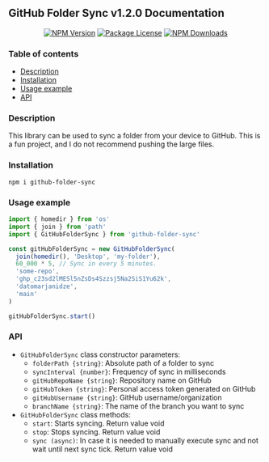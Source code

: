 ## GitHub Folder Sync v1.2.0 Documentation

<p align="center">
  <a href="https://www.npmjs.com/package/github-folder-sync" target="_blank"><img src="https://img.shields.io/npm/v/github-folder-sync.svg" alt="NPM Version" /></a>
  <a href="https://www.npmjs.com/package/github-folder-sync" target="_blank"><img src="https://img.shields.io/npm/l/github-folder-sync.svg" alt="Package License" /></a>
  <a href="https://www.npmjs.com/package/github-folder-sync" target="_blank"><img src="https://img.shields.io/npm/dm/github-folder-sync.svg" alt="NPM Downloads" /></a>
</p>

### Table of contents

- [Description](#Description)
- [Installation](#Installation)
- [Usage example](#Usage-example)
- [API](#API)

### Description

This library can be used to sync a folder from your device to GitHub.
This is a fun project, and I do not recommend pushing the large files.

### Installation

```console
npm i github-folder-sync
```

### Usage example

```ts
import { homedir } from 'os'
import { join } from 'path'
import { GitHubFolderSync } from 'github-folder-sync'

const gitHubFolderSync = new GitHubFolderSync(
  join(homedir(), 'Desktop', 'my-folder'),
  60_000 * 5, // Sync in every 5 minutes.
  'some-repo',
  'ghp_c23sd2lMESl5nZsDs4Szzsj5Na2SiS1Yu62k',
  'datomarjanidze',
  'main'
)

gitHubFolderSync.start()
```

### API

- `GitHubFolderSync` class constructor parameters:
  - `folderPath {string}`: Absolute path of a folder to sync
  - `syncInterval {number}`: Frequency of sync in milliseconds
  - `gitHubRepoName {string}`: Repository name on GitHub
  - `gitHubToken {string}`: Personal access token generated on GitHub
  - `gitHubUsername {string}`: GitHub username/organization
  - `branchName {string}`: The name of the branch you want to sync
- `GitHubFolderSync` class methods:
  - `start`: Starts syncing. Return value void
  - `stop`: Stops syncing. Return value void
  - `sync (async)`: In case it is needed to manually execute sync and
    not wait until next sync tick. Return value void
